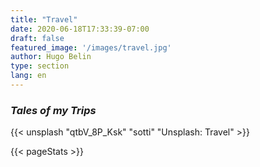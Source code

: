 ```yaml
---
title: "Travel"
date: 2020-06-18T17:33:39-07:00
draft: false
featured_image: '/images/travel.jpg'
author: Hugo Belin
type: section
lang: en
---
```


### *Tales of my Trips* ###

{{< unsplash "qtbV_8P_Ksk" "sotti" "Unsplash: Travel" >}}

{{< pageStats >}}
